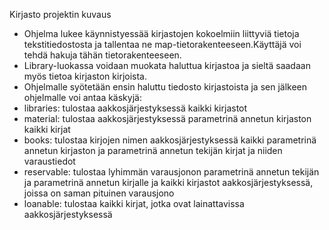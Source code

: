 Kirjasto projektin kuvaus

 * Ohjelma lukee käynnistyessää kirjastojen kokoelmiin liittyviä tietoja tekstitiedostosta ja tallentaa ne map-tietorakenteeseen.Käyttäjä voi tehdä hakuja tähän tietorakenteeseen.
 * Library-luokassa voidaan muokata haluttua kirjastoa ja sieltä saadaan myös tietoa kirjaston kirjoista.
 * Ohjelmalle syötetään ensin haluttu tiedosto kirjastoista ja sen jälkeen ohjelmalle voi antaa käskyjä:
 * libraries: tulostaa aakkosjärjestyksessä kaikki kirjastot
 * material: tulostaa aakkosjärjestyksessä parametrinä annetun kirjaston kaikki kirjat
 * books: tulostaa kirjojen nimen aakkosjärjestyksessä kaikki parametrinä annetun kirjaston ja parametrinä annetun tekijän kirjat ja niiden varaustiedot
 * reservable: tulostaa lyhimmän varausjonon parametrinä annetun tekijän ja parametrinä annetun kirjalle ja kaikki kirjastot aakkosjärjestyksessä, joissa on saman pituinen varausjono
 * loanable: tulostaa kaikki kirjat, jotka ovat lainattavissa aakkosjärjestyksessä

